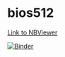 # bios512

[Link to NBViewer](https://nbviewer.jupyter.org/github/mlkuhn/bios512/tree/main/)

[![Binder](http://mybinder.org/badge_logo.svg)](http://mybinder.org/v2/gh/mlkuhn/bios512/main)
